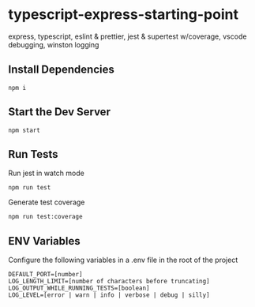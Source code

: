 # typescript-express-starting-point

express, typescript, eslint &amp; prettier, jest &amp; supertest w/coverage, vscode debugging, winston logging

## Install Dependencies

```
npm i
```

## Start the Dev Server

```
npm start
```

## Run Tests

Run jest in watch mode

```
npm run test
```

Generate test coverage

```
npm run test:coverage
```

## ENV Variables

Configure the following variables in a .env file in the root of the project

```
DEFAULT_PORT=[number]
LOG_LENGTH_LIMIT=[number of characters before truncating]
LOG_OUTPUT_WHILE_RUNNING_TESTS=[boolean]
LOG_LEVEL=[error | warn | info | verbose | debug | silly]
```
